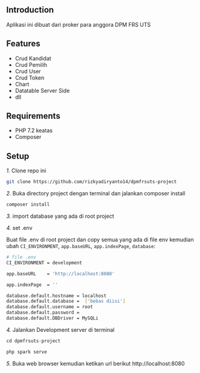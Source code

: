 Introduction
------------

Aplikasi ini dibuat dari proker para anggora DPM FRS UTS

Features
--------

- Crud Kandidat
- Crud Pemilih
- Crud User
- Crud Token
- Chart
- Datatable Server Side
- dll

Requirements
--------

- PHP 7.2 keatas
- Composer

Setup
--------

*1.* Clone repo ini

```bash
git clone https://github.com/rizkyadiryanto14/dpmfrsuts-project
```

*2.* Buka directory project dengan terminal dan jalankan composer install
```bash
composer install
```

*3.* import database yang ada di root project

*4.* set .env

Buat file .env di root project dan copy semua yang ada di file env kemudian ubah `CI_ENVIRONMENT`, `app.baseURL`, `app.indexPage`,  `database`:

```bash
# file .env
CI_ENVIRONMENT = development

app.baseURL    = 'http://localhost:8080'

app.indexPage  = ''

database.default.hostname = localhost
database.default.database =  ['bebas diisi']
database.default.username = root
database.default.password = 
database.default.DBDriver = MySQLi
```

*4.* Jalankan Development server di terminal

```php
cd dpmfrsuts-project

php spark serve
```

*5.* Buka web browser kemudian ketikan url berikut http://localhost:8080
